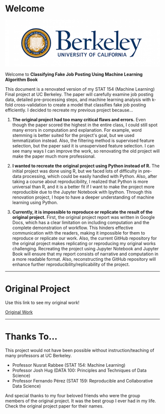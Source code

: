 # Welcome

![BerkeleyLogo](figures/BerkeleyLogo.png)

Welcome to **Classifying Fake Job Posting Using Machine Learning Algorithm Book**

This document is a renovated version of my STAT 154 (Machine Learning) Final project at UC Berkeley. The paper will carefully examine job posting data, detailed pre-processing steps, and machine learning analysis with k-fold cross-validation to create a model that classifies fake job posting efficiently. I decided to recreate my previous project because...

1. **The original project had too many critical flaws and errors.** Even though the paper scored the highest in the entire class, I could still spot many errors in computation and explanation. For example, word stemming is better suited for the project's goal, but we used lemmatization instead. Also, the filtering method is supervised feature selection, but the paper said it is unsupervised feature selection. I can see many ways I can improve the work, so renovating the old project will make the paper much more professional. 

2. **I wanted to recreate the original project using Python instead of R.** The initial project was done using R, but we faced lots of difficulty in pre-data processing, which could be easily handled with Python. Also, after taking a course about reproducibility, I realized that Python is more universal than R, and it is a better fit if I want to make the project more reproducible due to the Jupyter Notebook with Ipython. Through this renovation project, I hope to have a deeper understanding of machine learning using Python.

3. **Currently, it is impossible to reproduce or replicate the result of the original project.** First, the original project report was written in Google Docs, which has a clear limitation on including computation and the complete demonstration of workflow. This hinders effective communication with the readers, making it impossible for them to reproduce or replicate our work. Also, the current GitHub repository for the original project makes replicating or reproducing my original works challenging. Recreating the project using Jupyter Notebook and Jupyter Book will ensure that my report consists of narrative and computation in a more readable format. Also, reconstructing the GitHub repository will enhance further reproducibility/replicability of the project. 

 
---

# Original Project

Use this link to see my original work!

[Original Work](https://docs.google.com/document/d/1gZEZb4nktCMqzClu4HUX0oagp9qk1xjivq6b6pSnlc8/edit?usp=sharing 'original work')

---

# Thanks To...

This project would not have been possible without instruction/teaching of many professors at UC Berkeley. 

* Professor Nusrat Rabbee (STAT 154: Machine Learning)
* Professor Josh Hug (DATA 100: Principles and Techniques of Data Science) 
* Professor Fernando Pérez (STAT 159: Reproducible and Collaborative Data Science)

And special thanks to my four beloved friends who were the group members of the original project. It was the best group I ever had in my life. Check the original project paper for their names. 
